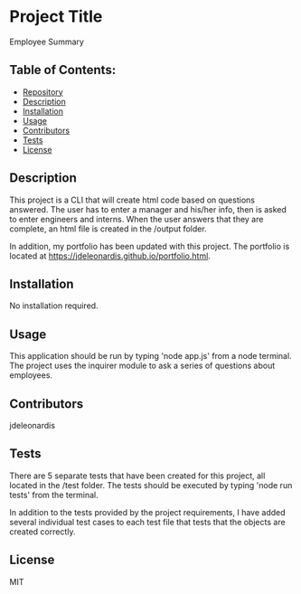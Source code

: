 # Project Title
Employee Summary

## Table of Contents:
- [Repository](#Repository)
- [Description](#Description)
- [Installation](#Installation)
- [Usage](#Usage)
- [Contributors](#Contributors)
- [Tests](#Tests)
- [License](#License)

## Description
This project is a CLI that will create html code based on questions answered.  The user has to enter a manager and his/her info, then is asked to enter engineers and interns.  When the user answers that they are complete, an html file is created in the /output folder.

In addition, my portfolio has been updated with this project.  The portfolio is located at https://jdeleonardis.github.io/portfolio.html.

## Installation
No installation required.

## Usage
This application should be run by typing 'node app.js' from a node terminal.  The project uses the inquirer module to ask a series of questions about employees.

## Contributors
jdeleonardis

## Tests
There are 5 separate tests that have been created for this project, all located in the /test folder.  The tests should be executed by typing 'node run tests' from the terminal.

In addition to the tests provided by the project requirements, I have added several individual test cases to each test file that tests that the objects are created correctly.

## License
MIT

